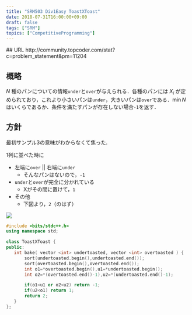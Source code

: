 ```yaml
---
title: "SRM503 Div1Easy ToastXToast"
date: 2018-07-31T16:00:00+09:00
draft: false
tags: ["SRM"]
topics: ["CompetitiveProgramming"]
---
```

<p><!--more--></p>
## URL
http://community.topcoder.com/stat?c=problem_statement&pm=11204

## 概略
$N$ 種のパンについての情報`under`と`over`が与えられる．各種のパンには $X_i$ が定められており，これより小さいパンは`under`，大きいパンは`over`である．$\min N$ はいくらであるか．条件を満たすパンが存在しない場合`-1`を返す．

## 方針
最初サンプル3の意味がわからなくて焦った.

1列に並べた時に

- 左端に`over` || 右端に`under`
    - そんなパンはないので，`-1`
- `under`と`over`が完全に分かれている
    - Xがその間に置けて，`1`
- その他
    - 下図より，`2`（のはず）

![][toast]

```cpp
#include <bits/stdc++.h>
using namespace std;

class ToastXToast {
public:
   int bake( vector <int> undertoasted, vector <int> overtoasted ) {
       sort(undertoasted.begin(),undertoasted.end());
       sort(overtoasted.begin(),overtoasted.end());
       int o1=*overtoasted.begin(),u1=*undertoasted.begin();
       int o2=*(overtoasted.end()-1),u2=*(undertoasted.end()-1);

       if(o1<u1 or o2<u2) return -1;
       if(u2<o1) return 1;
       return 2;
   }
};
```

[toast]: ../images/toast.png
